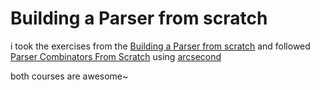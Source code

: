 # Building a Parser from scratch

i took the exercises from the [Building a Parser from scratch](http://dmitrysoshnikov.com/courses/parser-from-scratch/)
and followed [Parser Combinators From Scratch](https://www.youtube.com/playlist?list=PLP29wDx6QmW5yfO1LAgO8kU3aQEj8SIrU)
using [arcsecond](https://github.com/francisrstokes/arcsecond)

both courses are awesome~



